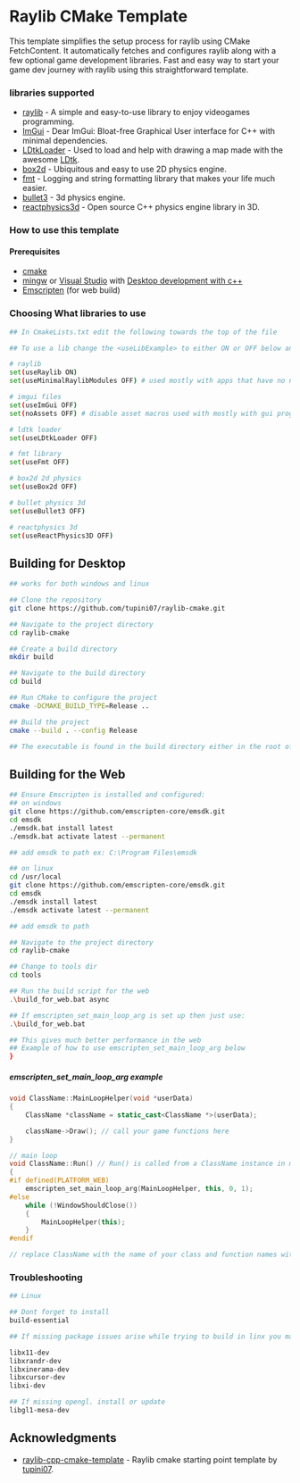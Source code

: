# Raylib CMake Template

This template simplifies the setup process for raylib using CMake FetchContent. It automatically fetches and configures raylib along with a few optional game development libraries. Fast and easy way to start your game dev journey with raylib using this straightforward template.

### libraries supported

- [raylib](https://github.com/raysan5/raylib) - A simple and easy-to-use library to enjoy videogames programming.
- [ImGui](https://github.com/ocornut/imgui) - Dear ImGui: Bloat-free Graphical User interface for C++ with minimal dependencies.
- [LDtkLoader](https://github.com/Madour/LDtkLoader) - Used to load and help
  with drawing a map made with the awesome [LDtk](https://ldtk.io/).
- [box2d](https://github.com/erincatto/box2d) - Ubiquitous and easy to use 2D
  physics engine.
- [fmt](https://github.com/fmtlib/fmt) - Logging and string formatting library
  that makes your life much easier.
- [bullet3](https://github.com/bulletphysics/bullet3) - 3d physics engine.
- [reactphysics3d](https://github.com/DanielChappuis/ReactPhysics3D) - Open source C++ physics engine library in 3D.

### How to use this template

#### Prerequisites
- [cmake](https://cmake.org/)
- [mingw](https://sourceforge.net/projects/mingw-w64/files/Toolchains%20targetting%20Win64/Personal%20Builds/mingw-builds/8.1.0/threads-posix/seh/) or [Visual Studio](https://visualstudio.microsoft.com/) with [Desktop development with c++](https://learn.microsoft.com/en-us/cpp/build/vscpp-step-0-installation?view=msvc-170)
- [Emscripten](https://github.com/emscripten-core/emsdk) (for web build)


### Choosing What libraries to use
```bash
## In CmakeLists.txt edit the following towards the top of the file

## To use a lib change the <useLibExample> to either ON or OFF below and then rebuild the cmake project

# raylib
set(useRaylib ON)
set(useMinimalRaylibModules OFF) # used mostly with apps that have no need for game modules

# imgui files
set(useImGui OFF)
set(noAssets OFF) # disable asset macros used with mostly with gui programs without assets

# ldtk loader
set(useLDtkLoader OFF)

# fmt library
set(useFmt OFF)

# box2d 2d physics
set(useBox2d OFF)

# bullet physics 3d
set(useBullet3 OFF)

# reactphysics 3d
set(useReactPhysics3D OFF)

```

## Building for Desktop

```bash
## works for both windows and linux

## Clone the repository
git clone https://github.com/tupini07/raylib-cmake.git

## Navigate to the project directory
cd raylib-cmake

## Create a build directory
mkdir build

## Navigate to the build directory
cd build

## Run CMake to configure the project
cmake -DCMAKE_BUILD_TYPE=Release ..

## Build the project
cmake --build . --config Release

## The executable is found in the build directory either in the root of the directory or in debug/release file if using msvc
```

## Building for the Web

```bash
## Ensure Emscripten is installed and configured:
## on windows
git clone https://github.com/emscripten-core/emsdk.git
cd emsdk
./emsdk.bat install latest
./emsdk.bat activate latest --permanent

## add emsdk to path ex: C:\Program Files\emsdk

## on linux
cd /usr/local
git clone https://github.com/emscripten-core/emsdk.git
cd emsdk
./emsdk install latest
./emsdk activate latest --permanent

## add emsdk to path

## Navigate to the project directory
cd raylib-cmake

## Change to tools dir
cd tools

## Run the build script for the web
.\build_for_web.bat async

## If emscripten_set_main_loop_arg is set up then just use:
.\build_for_web.bat

## This gives much better performance in the web
## Example of how to use emscripten_set_main_loop_arg below
}
```
##### emscripten_set_main_loop_arg example

```c++
void ClassName::MainLoopHelper(void *userData)
{
    ClassName *className = static_cast<ClassName *>(userData);

    className->Draw(); // call your game functions here
}

// main loop
void ClassName::Run() // Run() is called from a ClassName instance in main
{
#if defined(PLATFORM_WEB)
    emscripten_set_main_loop_arg(MainLoopHelper, this, 0, 1);
#else
    while (!WindowShouldClose())
    {
        MainLoopHelper(this);
    }
#endif

// replace ClassName with the name of your class and function names with your functions
```

### Troubleshooting

```bash
## Linux

## Dont forget to install
build-essential

## If missing package issues arise while trying to build in linx you may need to install or update the following:

libx11-dev
libxrandr-dev
libxinerama-dev
libxcursor-dev
libxi-dev

## If missing opengl. install or update
libgl1-mesa-dev
```

## Acknowledgments

- [raylib-cpp-cmake-template](https://github.com/tupini07/raylib-cpp-cmake-template) - Raylib cmake starting point template by [tupini07](https://github.com/tupini07).
